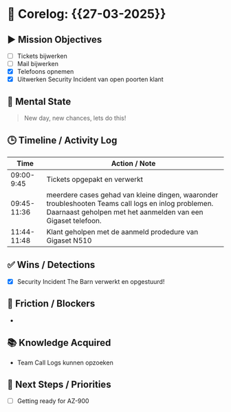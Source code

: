 # 🧠 Corelog: {{27-03-2025}}

## ▶️ Mission Objectives
- [ ] Tickets bijwerken
- [ ] Mail bijwerken
- [x] Telefoons opnemen
- [x] Uitwerken Security Incident van open poorten klant

## 🧠 Mental State
> New day, new chances, lets do this!

## 🕒 Timeline / Activity Log
| Time       | Action / Note                          |
|------------|----------------------------------------|
| 09:00-9:45 | Tickets opgepakt en verwerkt |
| 09:45-11:36| meerdere cases gehad van kleine dingen, waaronder troubleshooten Teams call logs en inlog problemen. Daarnaast geholpen met het aanmelden van een Gigaset telefoon. |
| 11:44-11:48| Klant geholpen met de aanmeld prodedure van Gigaset N510 |

## ✅ Wins / Detections
- [x] Security Incident The Barn verwerkt en opgestuurd!

## 🛑 Friction / Blockers
- 

## 📚 Knowledge Acquired
- Team Call Logs kunnen opzoeken

## 🧭 Next Steps / Priorities
- [ ] Getting ready for AZ-900
